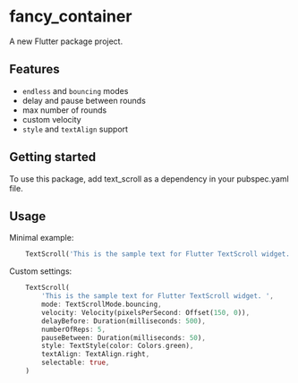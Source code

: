 # fancy_container

A new Flutter package project.
## Features

 - `endless` and `bouncing` modes
 - delay and pause between rounds
 - max number of rounds
 - custom velocity
 - `style` and `textAlign` support

## Getting started

To use this package, add text_scroll as a dependency in your pubspec.yaml file.

## Usage

Minimal example:

```dart
    TextScroll('This is the sample text for Flutter TextScroll widget. ')
```

Custom settings:

```dart
    TextScroll(
        'This is the sample text for Flutter TextScroll widget. ',
        mode: TextScrollMode.bouncing,
        velocity: Velocity(pixelsPerSecond: Offset(150, 0)),
        delayBefore: Duration(milliseconds: 500),
        numberOfReps: 5,
        pauseBetween: Duration(milliseconds: 50),
        style: TextStyle(color: Colors.green),
        textAlign: TextAlign.right,
        selectable: true,
    )
```
